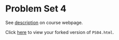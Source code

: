 # Problem Set 4

See [description](https://rudeboybert.github.io/STAT495/#problem_set_4) on course webpage.

Click [here](http://htmlpreview.github.io/?https://github.com/steichman18/PS04/blob/master/PS04.html) to view your forked version of `PS04.html`.
